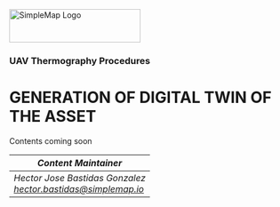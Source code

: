 <img src="https://simplemap.io/wp-content/uploads/2022/08/Color-logo-no-background-1-2048x522.png" alt="SimpleMap Logo" width="236" height="60">

### UAV Thermography Procedures

# GENERATION OF DIGITAL TWIN OF THE ASSET

Contents coming soon

|*Content Maintainer*|
|-|
|*Hector Jose Bastidas Gonzalez*<br>*hector.bastidas@simplemap.io*|
